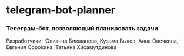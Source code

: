 # telegram-bot-planner
### Телеграм-бот, позволяющий планировать задачи

Разработчики: Юлианна Бикшанова, Кузьма Быков, Анна Овечкина, Евгения Сорокина, Татьяна Хисамутдинова

